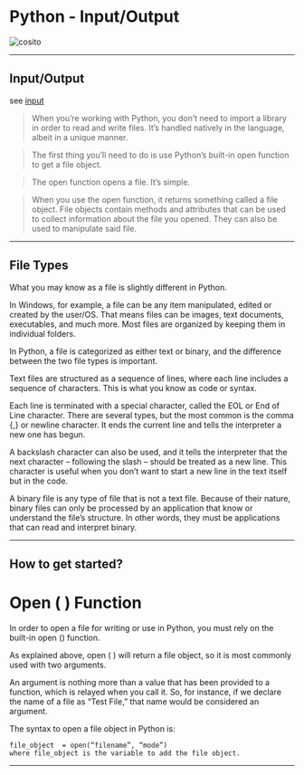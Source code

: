 # Python - Input/Output

![cosito](https://cdn.hinative.com/attached_images/103553/0198d8d48423d4a2385ea1087f2d034fda7c9d18/large.jpg?1494755792)

----
## Input/Output
see [input](https://www.pythonforbeginners.com/files/reading-and-writing-files-in-python)

> When you’re working with Python, you don’t need to import a library in order to read and write files. It’s handled natively in the language, albeit in a unique manner.

> The first thing you’ll need to do is use Python’s built-in open function to get a file object. 

> The open function opens a file. It’s simple. 

> When you use the open function, it returns something called a file object. File objects contain methods and attributes that can be used to collect information about the file you opened. They can also be used to manipulate said file.

----
## File Types

What you may know as a file is slightly different in Python. 

In Windows, for example, a file can be any item manipulated, edited or created by the user/OS. That means files can be images, text documents, executables, and much more. Most files are organized by keeping them in individual folders. 

In Python, a file is categorized as either text or binary, and the difference between the two file types is important. 

Text files are structured as a sequence of lines, where each line includes a sequence of characters. This is what you know as code or syntax. 

Each line is terminated with a special character, called the EOL or End of Line character. There are several types, but the most common is the comma {,} or newline character. It ends the current line and tells the interpreter a new one has begun. 

A backslash character can also be used, and it tells the interpreter that the next character – following the slash – should be treated as a new line. This character is useful when you don’t want to start a new line in the text itself but in the code. 

A binary file is any type of file that is not a text file. Because of their nature, binary files can only be processed by an application that know or understand the file’s structure. In other words, they must be applications that can read and interpret binary.



----
## How to get started?
# Open ( ) Function

In order to open a file for writing or use in Python, you must rely on the built-in open () function. 

As explained above, open ( ) will return a file object, so it is most commonly used with two arguments.  

An argument is nothing more than a value that has been provided to a function, which is relayed when you call it. So, for instance, if we declare the name of a file as “Test File,” that name would be considered an argument. 

The syntax to open a file object in Python is:

    file_object  = open(“filename”, “mode”) 
    where file_object is the variable to add the file object. 


----